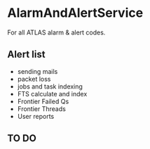 # AlarmAndAlertService
For all ATLAS alarm &amp; alert codes. 

## Alert list
* sending mails
* packet loss
* jobs and task indexing
* FTS calculate and index
* Frontier Failed Qs
* Frontier Threads
* User reports

## TO DO